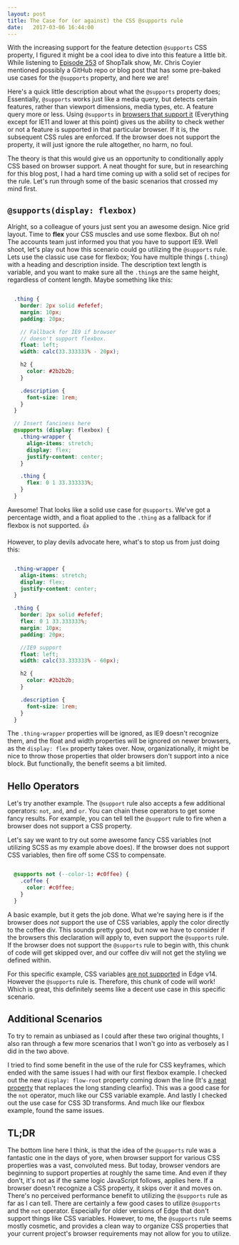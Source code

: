 ```yaml
---
layout: post
title: The Case for (or against) the CSS @supports rule
date:   2017-03-06 16:44:00
---
```


With the increasing support for the feature detection `@supports` CSS property, I figured it might be a cool idea to dive into this feature a little bit. While listening to [Episode 253](http://shoptalkshow.com/episodes/253-rapidfire-84/) of ShopTalk show, Mr. Chris Coyier mentioned possibly a GitHub repo or blog post that has some pre-baked use cases for the `@supports` property, and here we are!

Here's a quick little description about what the `@supports` property does; Essentially, `@supports` works just like a media query, but detects certain features, rather than viewport dimensions, media types, etc. A feature query more or less. Using `@supports` in [browsers that support it](http://caniuse.com/#feat=css-featurequeries) (Everything except for IE11 and lower at this point) gives us the ability to check wether or not a feature is supported in that particular browser. If it is, the subsequent CSS rules are enforced. If the browser does not support the property, it will just ignore the rule altogether, no harm, no foul.

The theory is that this would give us an opportunity to conditionally apply CSS based on browser support. A neat thought for sure, but in researching for this blog post, I had a hard time coming up with a solid set of recipes for the rule. Let's run through some of the basic scenarios that crossed my mind first.

## `@supports(display: flexbox)`

Alright, so a colleague of yours just sent you an awesome design. Nice grid layout. Time to **flex** your CSS muscles and use some flexbox. But oh no! The accounts team just informed you that you have to support IE9. Well shoot, let's play out how this scenario could go utilizing the `@supports` rule. Lets use the classic use case for flexbox; You have multiple things (`.thing`) with a heading and description inside. The description text length is variable, and you want to make sure all the `.thing`s are the same height, regardless of content length. Maybe something like this:

```scss

  .thing {
    border: 2px solid #efefef;
    margin: 10px;
    padding: 20px;

    // Fallback for IE9 if browser
    // doesn't support flexbox.
    float: left;
    width: calc(33.333333% - 20px);

    h2 {
      color: #2b2b2b;
    }

    .description {
      font-size: 1rem;
    }
  }

  // Insert fanciness here
  @supports (display: flexbox) {
    .thing-wrapper {
      align-items: stretch;
      display: flex;
      justify-content: center;
    }

    .thing {
      flex: 0 1 33.333333%;
    }
  }

```

Awesome! That looks like a solid use case for `@supports`. We've got a percentage width, and a float applied to the `.thing` as a fallback for if flexbox is not supported. 👍

However, to play devils advocate here, what's to stop us from just doing this:

```scss

  .thing-wrapper {
    align-items: stretch;
    display: flex;
    justify-content: center;
  }

  .thing {
    border: 2px solid #efefef;
    flex: 0 1 33.333333%;
    margin: 10px;
    padding: 20px;

    //IE9 support
    float: left;
    width: calc(33.333333% - 60px);

    h2 {
      color: #2b2b2b;
    }

    .description {
      font-size: 1rem;
    }
  }

```

The `.thing-wrapper` properties will be ignored, as IE9 doesn't recognize them, and the float and width properties will be ignored on newer browsers, as the `display: flex` property takes over. Now, organizationally, it might be nice to throw those properties that older browsers don't support into a nice block. But functionally, the benefit seems a bit limited.

## Hello Operators

Let's try another example. The `@support` rule also accepts a few additional operators: `not`, `and`, and `or`. You can chain these operators to get some fancy results. For example, you can tell tell the `@support` rule to fire when a browser does not support a CSS property.

Let's say we want to try out some awesome fancy CSS variables (not utilizing SCSS as my example above does). If the browser does not support CSS variables, then fire off some CSS to compensate.

```css

  @supports not (--color-1: #c0ffee) {
    .coffee {
      color: #c0ffee;
    }
  }

```

A basic example, but it gets the job done. What we're saying here is if the browser does _not_ support the use of CSS variables, apply the color directly to the coffee div. This sounds pretty good, but now we have to consider if the browsers this declaration will apply to, even support the `@supports` rule. If the browser does not support the `@supports` rule to begin with, this chunk of code will get skipped over, and our coffee div will not get the styling we defined within.

For this specific example, CSS variables [are not supported](http://caniuse.com/#feat=css-variables) in Edge v14. However the `@supports` rule is. Therefore, this chunk of code will work! Which is great, this definitely seems like a decent use case in this specific scenario.

## Additional Scenarios

To try to remain as unbiased as I could after these two original thoughts, I also ran through a few more scenarios that I won't go into as verbosely as I did in the two above.

I tried to find some benefit in the use of the rule for CSS keyframes, which ended with the same issues I had with our first flexbox example. I checked out the new `display: flow-root` property coming down the line (It's [a neat property](https://css-tricks.com/display-flow-root/) that replaces the long standing clearfix). This was a good case for the `not` operator, much like our CSS variable example. And lastly I checked out the use case for CSS 3D transforms. And much like our flexbox example, found the same issues.

## TL;DR

The bottom line here I think, is that the idea of the `@supports` rule was a fantastic one in the days of yore, when browser support for various CSS properties was a vast, convoluted mess. But today, browser vendors are beginning to support properties at roughly the same time. And even if they don't, it's not as if the same logic JavaScript follows, applies here. If a browser doesn't recognize a CSS property, it skips over it and moves on. There's no perceived performance benefit to utilizing the `@supports` rule as far as I can tell. There are certainly a few good cases to utilize `@supports` and the `not` operator. Especially for older versions of Edge that don't support things like CSS variables. However, to me, the `@supports` rule seems mostly cosmetic, and provides a clean way to organize CSS properties that your current project's browser requirements may not allow for you to utilize.